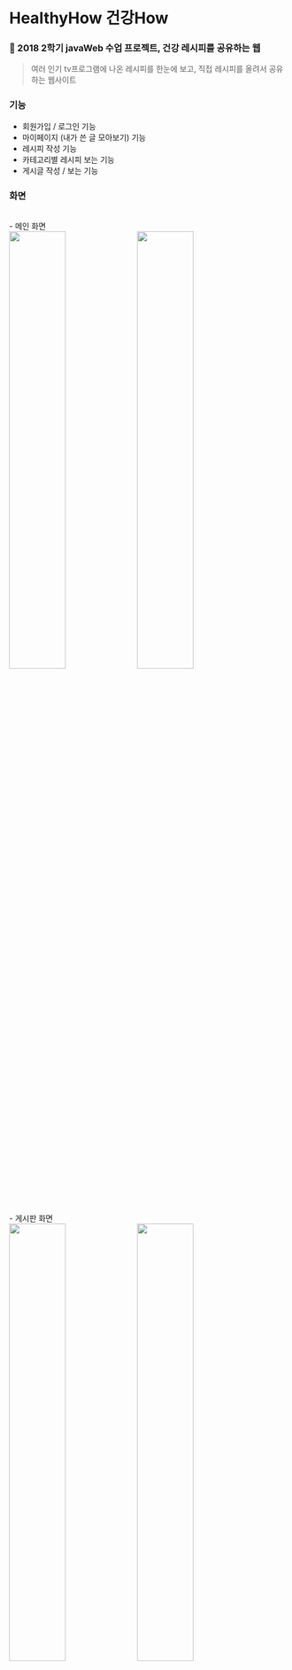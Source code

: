 # HealthyHow 건강How
### 🥗 2018 2학기 javaWeb 수업 프로젝트, 건강 레시피를 공유하는 웹

> 여러 인기 tv프로그램에 나온 레시피를 한눈에 보고, 직접 레시피를 올려서 공유하는 웹사이트

### 기능
- 회원가입 / 로그인 기능
- 마이페이지 (내가 쓴 글 모아보기) 기능
- 레시피 작성 기능
- 카테고리별 레시피 보는 기능
- 게시글 작성 / 보는 기능

### 화면
<br/>
- 메인 화면
<div>
<img src = "https://user-images.githubusercontent.com/62095517/88182061-ae3c2b80-cc6a-11ea-8455-a3de3b4b5930.PNG" width="45%">
<img src = "https://user-images.githubusercontent.com/62095517/88182143-cb70fa00-cc6a-11ea-88d1-231199073aea.PNG" width="45%">
</div>
<br/>
- 게시판 화면
<div>
<img src = "https://user-images.githubusercontent.com/62095517/88182228-e80d3200-cc6a-11ea-9cfe-4674fa3b7122.PNG" width="45%">
<img src = "https://user-images.githubusercontent.com/62095517/88182262-f22f3080-cc6a-11ea-8522-9fa34a08fa2f.PNG" width="45%">
</div>
<br/>
- 레시피 공유화면
<div>
<img src = "https://user-images.githubusercontent.com/62095517/88182305-fd825c00-cc6a-11ea-9f35-8176b4bd2bf6.PNG" width="45%">
<img src = "https://user-images.githubusercontent.com/62095517/88182346-083cf100-cc6b-11ea-9bd4-ad95470113ab.PNG" width="45%">
</div>

### 업데이트
- 레시피 공유 화면 개선

